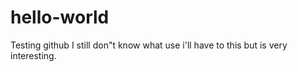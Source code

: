 # hello-world
Testing github
I still don"t know what use i'll have to this but is very interesting.
